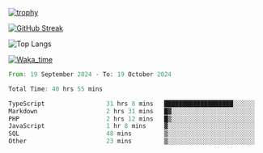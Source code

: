 <!--
**ren-joey/ren-joey** is a ✨ _special_ ✨ repository because its `README.md` (this file) appears on your GitHub profile.

Here are some ideas to get you started:

- 🔭 I’m currently working on ...
- 🌱 I’m currently learning ...
- 👯 I’m looking to collaborate on ...
- 🤔 I’m looking for help with ...
- 💬 Ask me about ...
- 📫 How to reach me: ...
- 😄 Pronouns: ...
- ⚡ Fun fact: ...
-->

[![trophy](https://github-profile-trophy.vercel.app/?username=ren-joey&theme=darkhub)](https://github.com/ren-joey)

[![GitHub Streak](https://streak-stats.demolab.com/?user=ren-joey&theme=dark)](https://github.com/ren-joey)

![Top Langs](https://github-readme-stats.vercel.app/api/top-langs?username=ren-joey&show_icons=true&layout=compact&locale=en&hide=html,CSS,scss,Pug,Twig&theme=dark)

[![Waka_time](https://github-readme-stats.vercel.app/api/wakatime?username=joeyren&theme=dark)](https://github.com/ren-joey)

<!--START_SECTION:waka-->

```rust
From: 19 September 2024 - To: 19 October 2024

Total Time: 40 hrs 55 mins

TypeScript                 31 hrs 8 mins   ███████████████████░░░░░░   75.37 %
Markdown                   2 hrs 31 mins   █▓░░░░░░░░░░░░░░░░░░░░░░░   06.09 %
PHP                        2 hrs 12 mins   █▒░░░░░░░░░░░░░░░░░░░░░░░   05.34 %
JavaScript                 1 hr 8 mins     ▓░░░░░░░░░░░░░░░░░░░░░░░░   02.78 %
SQL                        48 mins         ▒░░░░░░░░░░░░░░░░░░░░░░░░   01.95 %
Other                      23 mins         ▒░░░░░░░░░░░░░░░░░░░░░░░░   00.96 %
```

<!--END_SECTION:waka-->
